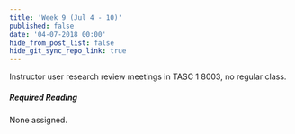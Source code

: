 ```yaml
---
title: 'Week 9 (Jul 4 - 10)'
published: false
date: '04-07-2018 00:00'
hide_from_post_list: false
hide_git_sync_repo_link: true
---
```


Instructor user research review meetings in TASC 1 8003, no regular class.  

##### Required Reading  
None assigned.

